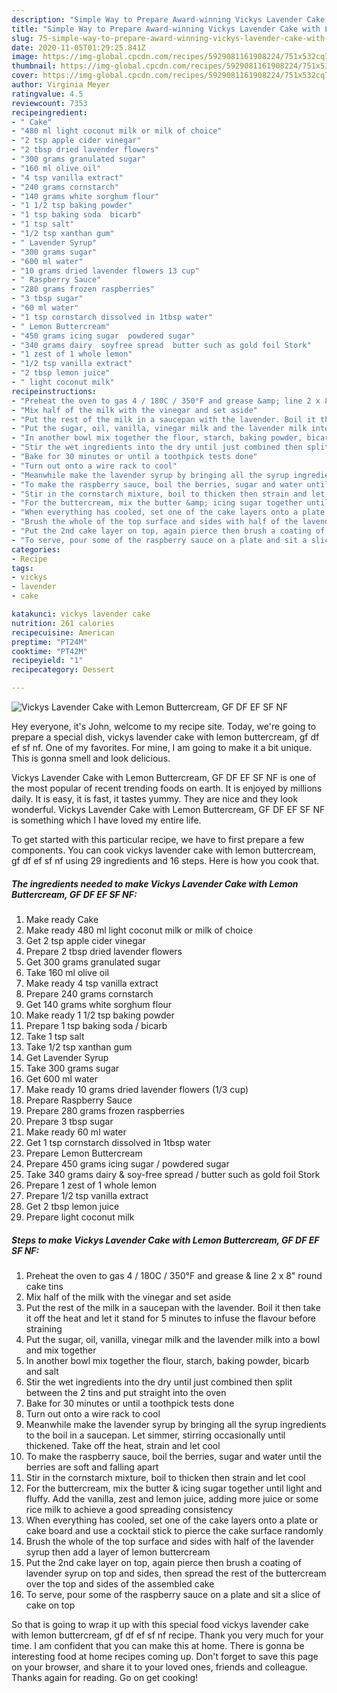 ```yaml
---
description: "Simple Way to Prepare Award-winning Vickys Lavender Cake with Lemon Buttercream, GF DF EF SF NF"
title: "Simple Way to Prepare Award-winning Vickys Lavender Cake with Lemon Buttercream, GF DF EF SF NF"
slug: 75-simple-way-to-prepare-award-winning-vickys-lavender-cake-with-lemon-buttercream-gf-df-ef-sf-nf
date: 2020-11-05T01:29:25.841Z
image: https://img-global.cpcdn.com/recipes/5929081161908224/751x532cq70/vickys-lavender-cake-with-lemon-buttercream-gf-df-ef-sf-nf-recipe-main-photo.jpg
thumbnail: https://img-global.cpcdn.com/recipes/5929081161908224/751x532cq70/vickys-lavender-cake-with-lemon-buttercream-gf-df-ef-sf-nf-recipe-main-photo.jpg
cover: https://img-global.cpcdn.com/recipes/5929081161908224/751x532cq70/vickys-lavender-cake-with-lemon-buttercream-gf-df-ef-sf-nf-recipe-main-photo.jpg
author: Virginia Meyer
ratingvalue: 4.5
reviewcount: 7353
recipeingredient:
- " Cake"
- "480 ml light coconut milk or milk of choice"
- "2 tsp apple cider vinegar"
- "2 tbsp dried lavender flowers"
- "300 grams granulated sugar"
- "160 ml olive oil"
- "4 tsp vanilla extract"
- "240 grams cornstarch"
- "140 grams white sorghum flour"
- "1 1/2 tsp baking powder"
- "1 tsp baking soda  bicarb"
- "1 tsp salt"
- "1/2 tsp xanthan gum"
- " Lavender Syrup"
- "300 grams sugar"
- "600 ml water"
- "10 grams dried lavender flowers 13 cup"
- " Raspberry Sauce"
- "280 grams frozen raspberries"
- "3 tbsp sugar"
- "60 ml water"
- "1 tsp cornstarch dissolved in 1tbsp water"
- " Lemon Buttercream"
- "450 grams icing sugar  powdered sugar"
- "340 grams dairy  soyfree spread  butter such as gold foil Stork"
- "1 zest of 1 whole lemon"
- "1/2 tsp vanilla extract"
- "2 tbsp lemon juice"
- " light coconut milk"
recipeinstructions:
- "Preheat the oven to gas 4 / 180C / 350°F and grease &amp; line 2 x 8&#34; round cake tins"
- "Mix half of the milk with the vinegar and set aside"
- "Put the rest of the milk in a saucepan with the lavender. Boil it then take it off the heat and let it stand for 5 minutes to infuse the flavour before straining"
- "Put the sugar, oil, vanilla, vinegar milk and the lavender milk into a bowl and mix together"
- "In another bowl mix together the flour, starch, baking powder, bicarb and salt"
- "Stir the wet ingredients into the dry until just combined then split between the 2 tins and put straight into the oven"
- "Bake for 30 minutes or until a toothpick tests done"
- "Turn out onto a wire rack to cool"
- "Meanwhile make the lavender syrup by bringing all the syrup ingredients to the boil in a saucepan. Let simmer, stirring occasionally until thickened. Take off the heat, strain and let cool"
- "To make the raspberry sauce, boil the berries, sugar and water until the berries are soft and falling apart"
- "Stir in the cornstarch mixture, boil to thicken then strain and let cool"
- "For the buttercream, mix the butter &amp; icing sugar together until light and fluffy. Add the vanilla, zest and lemon juice, adding more juice or some rice milk to achieve a good spreading consistency"
- "When everything has cooled, set one of the cake layers onto a plate or cake board and use a cocktail stick to pierce the cake surface randomly"
- "Brush the whole of the top surface and sides with half of the lavender syrup then add a layer of lemon buttercream"
- "Put the 2nd cake layer on top, again pierce then brush a coating of lavender syrup on top and sides, then spread the rest of the buttercream over the top and sides of the assembled cake"
- "To serve, pour some of the raspberry sauce on a plate and sit a slice of cake on top"
categories:
- Recipe
tags:
- vickys
- lavender
- cake

katakunci: vickys lavender cake 
nutrition: 261 calories
recipecuisine: American
preptime: "PT24M"
cooktime: "PT42M"
recipeyield: "1"
recipecategory: Dessert

---
```



![Vickys Lavender Cake with Lemon Buttercream, GF DF EF SF NF](https://img-global.cpcdn.com/recipes/5929081161908224/751x532cq70/vickys-lavender-cake-with-lemon-buttercream-gf-df-ef-sf-nf-recipe-main-photo.jpg)

Hey everyone, it's John, welcome to my recipe site. Today, we're going to prepare a special dish, vickys lavender cake with lemon buttercream, gf df ef sf nf. One of my favorites. For mine, I am going to make it a bit unique. This is gonna smell and look delicious.



Vickys Lavender Cake with Lemon Buttercream, GF DF EF SF NF is one of the most popular of recent trending foods on earth. It is enjoyed by millions daily. It is easy, it is fast, it tastes yummy. They are nice and they look wonderful. Vickys Lavender Cake with Lemon Buttercream, GF DF EF SF NF is something which I have loved my entire life.


To get started with this particular recipe, we have to first prepare a few components. You can cook vickys lavender cake with lemon buttercream, gf df ef sf nf using 29 ingredients and 16 steps. Here is how you cook that.

<!--inarticleads1-->

##### The ingredients needed to make Vickys Lavender Cake with Lemon Buttercream, GF DF EF SF NF:

1. Make ready  Cake
1. Make ready 480 ml light coconut milk or milk of choice
1. Get 2 tsp apple cider vinegar
1. Prepare 2 tbsp dried lavender flowers
1. Get 300 grams granulated sugar
1. Take 160 ml olive oil
1. Make ready 4 tsp vanilla extract
1. Prepare 240 grams cornstarch
1. Get 140 grams white sorghum flour
1. Make ready 1 1/2 tsp baking powder
1. Prepare 1 tsp baking soda / bicarb
1. Take 1 tsp salt
1. Take 1/2 tsp xanthan gum
1. Get  Lavender Syrup
1. Take 300 grams sugar
1. Get 600 ml water
1. Make ready 10 grams dried lavender flowers (1/3 cup)
1. Prepare  Raspberry Sauce
1. Prepare 280 grams frozen raspberries
1. Prepare 3 tbsp sugar
1. Make ready 60 ml water
1. Get 1 tsp cornstarch dissolved in 1tbsp water
1. Prepare  Lemon Buttercream
1. Prepare 450 grams icing sugar / powdered sugar
1. Take 340 grams dairy &amp; soy-free spread / butter such as gold foil Stork
1. Prepare 1 zest of 1 whole lemon
1. Prepare 1/2 tsp vanilla extract
1. Get 2 tbsp lemon juice
1. Prepare  light coconut milk




<!--inarticleads2-->

##### Steps to make Vickys Lavender Cake with Lemon Buttercream, GF DF EF SF NF:

1. Preheat the oven to gas 4 / 180C / 350°F and grease &amp; line 2 x 8&#34; round cake tins
1. Mix half of the milk with the vinegar and set aside
1. Put the rest of the milk in a saucepan with the lavender. Boil it then take it off the heat and let it stand for 5 minutes to infuse the flavour before straining
1. Put the sugar, oil, vanilla, vinegar milk and the lavender milk into a bowl and mix together
1. In another bowl mix together the flour, starch, baking powder, bicarb and salt
1. Stir the wet ingredients into the dry until just combined then split between the 2 tins and put straight into the oven
1. Bake for 30 minutes or until a toothpick tests done
1. Turn out onto a wire rack to cool
1. Meanwhile make the lavender syrup by bringing all the syrup ingredients to the boil in a saucepan. Let simmer, stirring occasionally until thickened. Take off the heat, strain and let cool
1. To make the raspberry sauce, boil the berries, sugar and water until the berries are soft and falling apart
1. Stir in the cornstarch mixture, boil to thicken then strain and let cool
1. For the buttercream, mix the butter &amp; icing sugar together until light and fluffy. Add the vanilla, zest and lemon juice, adding more juice or some rice milk to achieve a good spreading consistency
1. When everything has cooled, set one of the cake layers onto a plate or cake board and use a cocktail stick to pierce the cake surface randomly
1. Brush the whole of the top surface and sides with half of the lavender syrup then add a layer of lemon buttercream
1. Put the 2nd cake layer on top, again pierce then brush a coating of lavender syrup on top and sides, then spread the rest of the buttercream over the top and sides of the assembled cake
1. To serve, pour some of the raspberry sauce on a plate and sit a slice of cake on top




So that is going to wrap it up with this special food vickys lavender cake with lemon buttercream, gf df ef sf nf recipe. Thank you very much for your time. I am confident that you can make this at home. There is gonna be interesting food at home recipes coming up. Don't forget to save this page on your browser, and share it to your loved ones, friends and colleague. Thanks again for reading. Go on get cooking!
